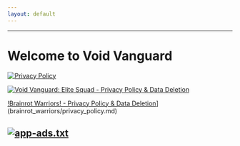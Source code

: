 ```yaml
---
layout: default
---
```

---
# Welcome to Void Vanguard

[![Privacy Policy](https://img.shields.io/badge/Privacy_Policy-4285F4?style=for-the-badge&logoColor=white)](privacy_policy.md)

[![Void Vanguard: Elite Squad - Privacy Policy & Data Deletion](https://img.shields.io/badge/Void_Vanguard:_Elite_Squad-Privacy_Policy_&_Data_Deletion-FF0000?style=for-the-badge&logoColor=white)](void_vanguard/privacy_policy.md)

[!Brainrot Warriors! - Privacy Policy & Data Deletion](https://img.shields.io/badge/Brainrot_Warriors!-Privacy_Policy_&_Data_Deletion-FF0000?style=for-the-badge&logoColor=white)](brainrot_warriors/privacy_policy.md)

[![app-ads.txt](https://img.shields.io/badge/app--ads.txt-4CAF50?style=for-the-badge&logoColor=white)](app-ads.txt)
---

